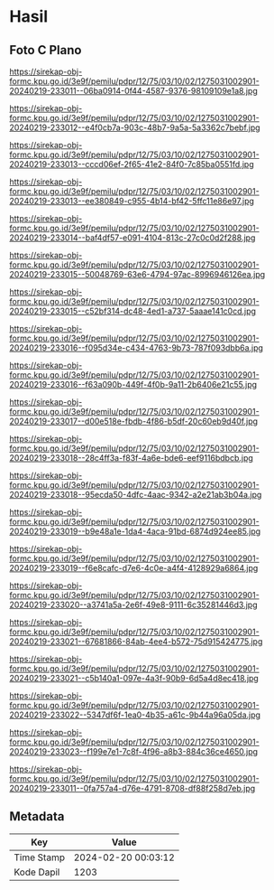 # Hasil

## Foto C Plano

https://sirekap-obj-formc.kpu.go.id/3e9f/pemilu/pdpr/12/75/03/10/02/1275031002901-20240219-233011--06ba0914-0f44-4587-9376-98109109e1a8.jpg

https://sirekap-obj-formc.kpu.go.id/3e9f/pemilu/pdpr/12/75/03/10/02/1275031002901-20240219-233012--e4f0cb7a-903c-48b7-9a5a-5a3362c7bebf.jpg

https://sirekap-obj-formc.kpu.go.id/3e9f/pemilu/pdpr/12/75/03/10/02/1275031002901-20240219-233013--cccd06ef-2f65-41e2-84f0-7c85ba0551fd.jpg

https://sirekap-obj-formc.kpu.go.id/3e9f/pemilu/pdpr/12/75/03/10/02/1275031002901-20240219-233013--ee380849-c955-4b14-bf42-5ffc11e86e97.jpg

https://sirekap-obj-formc.kpu.go.id/3e9f/pemilu/pdpr/12/75/03/10/02/1275031002901-20240219-233014--baf4df57-e091-4104-813c-27c0c0d2f288.jpg

https://sirekap-obj-formc.kpu.go.id/3e9f/pemilu/pdpr/12/75/03/10/02/1275031002901-20240219-233015--50048769-63e6-4794-97ac-8996946126ea.jpg

https://sirekap-obj-formc.kpu.go.id/3e9f/pemilu/pdpr/12/75/03/10/02/1275031002901-20240219-233015--c52bf314-dc48-4ed1-a737-5aaae141c0cd.jpg

https://sirekap-obj-formc.kpu.go.id/3e9f/pemilu/pdpr/12/75/03/10/02/1275031002901-20240219-233016--f095d34e-c434-4763-9b73-787f093dbb6a.jpg

https://sirekap-obj-formc.kpu.go.id/3e9f/pemilu/pdpr/12/75/03/10/02/1275031002901-20240219-233016--f63a090b-449f-4f0b-9a11-2b6406e21c55.jpg

https://sirekap-obj-formc.kpu.go.id/3e9f/pemilu/pdpr/12/75/03/10/02/1275031002901-20240219-233017--d00e518e-fbdb-4f86-b5df-20c60eb9d40f.jpg

https://sirekap-obj-formc.kpu.go.id/3e9f/pemilu/pdpr/12/75/03/10/02/1275031002901-20240219-233018--28c4ff3a-f83f-4a6e-bde6-eef9116bdbcb.jpg

https://sirekap-obj-formc.kpu.go.id/3e9f/pemilu/pdpr/12/75/03/10/02/1275031002901-20240219-233018--95ecda50-4dfc-4aac-9342-a2e21ab3b04a.jpg

https://sirekap-obj-formc.kpu.go.id/3e9f/pemilu/pdpr/12/75/03/10/02/1275031002901-20240219-233019--b9e48a1e-1da4-4aca-91bd-6874d924ee85.jpg

https://sirekap-obj-formc.kpu.go.id/3e9f/pemilu/pdpr/12/75/03/10/02/1275031002901-20240219-233019--f6e8cafc-d7e6-4c0e-a4f4-4128929a6864.jpg

https://sirekap-obj-formc.kpu.go.id/3e9f/pemilu/pdpr/12/75/03/10/02/1275031002901-20240219-233020--a3741a5a-2e6f-49e8-9111-6c35281446d3.jpg

https://sirekap-obj-formc.kpu.go.id/3e9f/pemilu/pdpr/12/75/03/10/02/1275031002901-20240219-233021--67681866-84ab-4ee4-b572-75d915424775.jpg

https://sirekap-obj-formc.kpu.go.id/3e9f/pemilu/pdpr/12/75/03/10/02/1275031002901-20240219-233021--c5b140a1-097e-4a3f-90b9-6d5a4d8ec418.jpg

https://sirekap-obj-formc.kpu.go.id/3e9f/pemilu/pdpr/12/75/03/10/02/1275031002901-20240219-233022--5347df6f-1ea0-4b35-a61c-9b44a96a05da.jpg

https://sirekap-obj-formc.kpu.go.id/3e9f/pemilu/pdpr/12/75/03/10/02/1275031002901-20240219-233023--f199e7e1-7c8f-4f96-a8b3-884c36ce4650.jpg

https://sirekap-obj-formc.kpu.go.id/3e9f/pemilu/pdpr/12/75/03/10/02/1275031002901-20240219-233011--0fa757a4-d76e-4791-8708-df88f258d7eb.jpg


## Metadata

| Key        | Value               |
| ---------- | ------------------- |
| Time Stamp | 2024-02-20 00:03:12 |
| Kode Dapil | 1203                |



